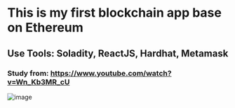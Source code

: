 # This is my first blockchain app base on Ethereum
## Use Tools: Soladity, ReactJS, Hardhat, Metamask
### Study from: https://www.youtube.com/watch?v=Wn_Kb3MR_cU
![image](https://user-images.githubusercontent.com/46947782/165437856-9a06a331-8fd6-434b-a63c-5314530e2ab5.png)
